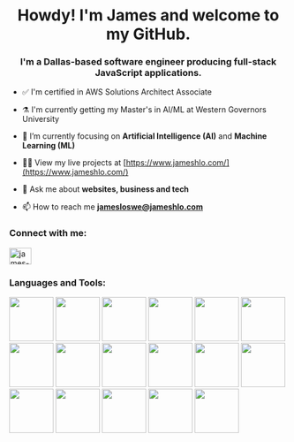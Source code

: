 <h1 align="center">Howdy! I'm James and welcome to my GitHub.</h1>
<h3 align="center">I'm a Dallas-based software engineer producing full-stack JavaScript applications.</h3>

- ✅ I'm certified in AWS Solutions Architect Associate

- ⚗️ I'm currently getting my Master's in AI/ML at Western Governors University

- 🔭 I’m currently focusing on **Artificial Intelligence (AI)** and **Machine Learning (ML)**

- 👨‍💻 View my live projects at [https://www.jameshlo.com/](https://www.jameshlo.com/)

- 💬 Ask me about **websites, business and tech**

- 📫 How to reach me **jamesloswe@jameshlo.com**

<h3 align="left">Connect with me:</h3>
<p align="left">
<a href="https://linkedin.com/in/james-h-lo" target="blank"><img align="center" src="https://raw.githubusercontent.com/rahuldkjain/github-profile-readme-generator/master/src/images/icons/Social/linked-in-alt.svg" alt="james-h-lo" height="30" width="40" /></a>
</p>

<h3 align="left">Languages and Tools:</h3>
<p align="left">
  <img src="https://cdn.jsdelivr.net/gh/devicons/devicon@latest/icons/numpy/numpy-original-wordmark.svg" height="80" width="80" />
  <img src="https://cdn.jsdelivr.net/gh/devicons/devicon@latest/icons/pandas/pandas-original-wordmark.svg" height="80" width="80" />
  <img src="https://cdn.jsdelivr.net/gh/devicons/devicon@latest/icons/scikitlearn/scikitlearn-original.svg" height="80" width="80" />     
  <img src="https://cdn.jsdelivr.net/gh/devicons/devicon@latest/icons/matplotlib/matplotlib-original-wordmark.svg" height="80" width="80" />
  <img src="https://cdn.jsdelivr.net/gh/devicons/devicon@latest/icons/nextjs/nextjs-original-wordmark.svg" height="80" width="80"/>
  <img src="https://cdn.jsdelivr.net/gh/devicons/devicon@latest/icons/react/react-original.svg" height="80" width="80"/>
  <img src="https://cdn.jsdelivr.net/gh/devicons/devicon@latest/icons/typescript/typescript-original.svg" height="80" width="80"/>
  <img src="https://cdn.jsdelivr.net/gh/devicons/devicon@latest/icons/javascript/javascript-original.svg" height="80" width="80"/> 
  <img src="https://cdn.jsdelivr.net/gh/devicons/devicon@latest/icons/python/python-original-wordmark.svg" height="80" width="80"/>
  <img src="https://cdn.jsdelivr.net/gh/devicons/devicon@latest/icons/nodejs/nodejs-original-wordmark.svg" height="80" width="80"/>
  <img src="https://cdn.jsdelivr.net/gh/devicons/devicon@latest/icons/express/express-original-wordmark.svg" height="80" width="80"/>
  <img src="https://cdn.jsdelivr.net/gh/devicons/devicon@latest/icons/amazonwebservices/amazonwebservices-original-wordmark.svg" height="80" width="80" />
  <img src="https://cdn.jsdelivr.net/gh/devicons/devicon@latest/icons/terraform/terraform-original-wordmark.svg" height="80" width="80"/>
  <img src="https://cdn.jsdelivr.net/gh/devicons/devicon@latest/icons/mongodb/mongodb-original-wordmark.svg" height="80" width="80"/>  
  <img src="https://cdn.jsdelivr.net/gh/devicons/devicon@latest/icons/postgresql/postgresql-original-wordmark.svg" height="80" width="80"/>       
  <img src="https://cdn.jsdelivr.net/gh/devicons/devicon@latest/icons/cypressio/cypressio-original-wordmark.svg" height="80" width="80"/>
  <img src="https://cdn.jsdelivr.net/gh/devicons/devicon@latest/icons/git/git-original-wordmark.svg" height="80" width="80"/>
          
          
